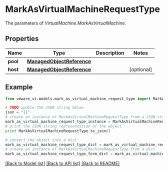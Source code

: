# MarkAsVirtualMachineRequestType

The parameters of *VirtualMachine.MarkAsVirtualMachine*. 

## Properties
Name | Type | Description | Notes
------------ | ------------- | ------------- | -------------
**pool** | [**ManagedObjectReference**](ManagedObjectReference.md) |  | 
**host** | [**ManagedObjectReference**](ManagedObjectReference.md) |  | [optional] 

## Example

```python
from vmware_vi.models.mark_as_virtual_machine_request_type import MarkAsVirtualMachineRequestType

# TODO update the JSON string below
json = "{}"
# create an instance of MarkAsVirtualMachineRequestType from a JSON string
mark_as_virtual_machine_request_type_instance = MarkAsVirtualMachineRequestType.from_json(json)
# print the JSON string representation of the object
print MarkAsVirtualMachineRequestType.to_json()

# convert the object into a dict
mark_as_virtual_machine_request_type_dict = mark_as_virtual_machine_request_type_instance.to_dict()
# create an instance of MarkAsVirtualMachineRequestType from a dict
mark_as_virtual_machine_request_type_form_dict = mark_as_virtual_machine_request_type.from_dict(mark_as_virtual_machine_request_type_dict)
```
[[Back to Model list]](../README.md#documentation-for-models) [[Back to API list]](../README.md#documentation-for-api-endpoints) [[Back to README]](../README.md)


